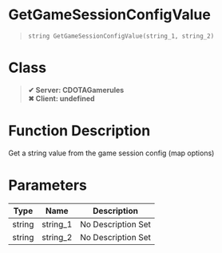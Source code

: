 # GetGameSessionConfigValue
> `string GetGameSessionConfigValue(string_1, string_2)`
# Class
> __✔ Server: CDOTAGamerules__  
> __✖ Client: undefined__  
# Function Description
Get a string value from the game session config (map options)
# Parameters
Type|Name|Description
--|--|--
string|string_1|No Description Set
string|string_2|No Description Set
